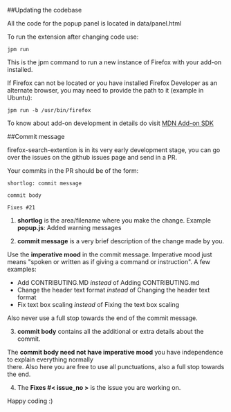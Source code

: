 ##Updating the codebase

All the code for the popup panel is located in data/panel.html

To run the extension after changing code use:

```
jpm run

```
This is the jpm command to run a new instance of Firefox with your add-on installed.

If Firefox can not be located or you have installed Firefox Developer as an alternate browser, you may need to provide the path to it (example in Ubuntu):

```
jpm run -b /usr/bin/firefox

```
To know about add-on development in details do visit [MDN Add-on SDK](https://developer.mozilla.org/en-US/Add-ons/SDK)

##Commit message

firefox-search-extention is in its very early development stage, you can go over the issues on the github issues page and send in a PR.

Your commits in the PR should be of the form:

```
shortlog: commit message

commit body

Fixes #21
```

1. **shortlog** is the area/filename where you make the change. Example **popup.js**: Added warning messages

2. **commit message** is a very brief description of the change made by you.

 Use the **imperative mood** in the commit message. Imperative mood just means "spoken or written as if giving a command or instruction". A few examples:
   
 - Add CONTRIBUTING.MD *instead* of Adding CONTRIBUTING.md
 - Change the header text format *instead* of Changing the header text format
 - Fix text box scaling *instead* of Fixing the text box scaling
 
 Also never use a full stop towards the end of the commit message.

3. **commit body** contains all the additional or extra details about the commit.

 The **commit body need not have imperative mood** you have independence to explain everything normally  
 there. Also here you are free to use all punctuations, also a full stop towards the end.

4. The **Fixes #< issue_no >**  is the issue you are working on.

Happy coding :)

